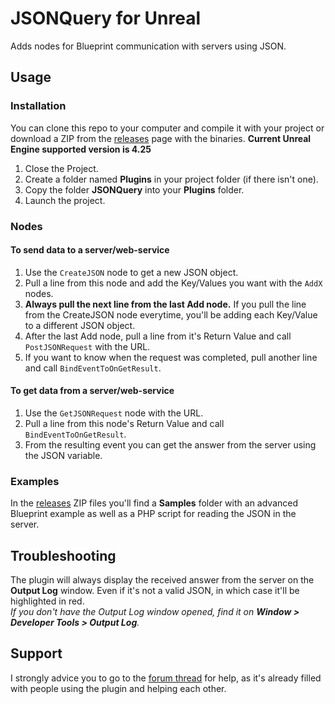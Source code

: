 # JSONQuery for Unreal
Adds nodes for Blueprint communication with servers using JSON.

## Usage

### Installation

You can clone this repo to your computer and compile it with your project or download a ZIP from the [releases](https://github.com/RVillani/UnrealJSONQuery/releases) page with the binaries. **Current Unreal Engine supported version is 4.25**

1. Close the Project.
1. Create a folder named **Plugins** in your project folder (if there isn't one).
1. Copy the folder **JSONQuery** into your **Plugins** folder.
1. Launch the project.

### Nodes

#### To send data to a server/web-service

1. Use the ```CreateJSON``` node to get a new JSON object.
1. Pull a line from this node and add the Key/Values you want with the ```AddX``` nodes.
1. **Always pull the next line from the last Add node.** If you pull the line from the CreateJSON node everytime, you'll be adding each Key/Value to a different JSON object.
1. After the last Add node, pull a line from it's Return Value and call ```PostJSONRequest``` with the URL.
1. If you want to know when the request was completed, pull another line and call ```BindEventToOnGetResult```.

#### To get data from a server/web-service

1. Use the ```GetJSONRequest``` node with the URL.
1. Pull a line from this node's Return Value and call ```BindEventToOnGetResult```.
1. From the resulting event you can get the answer from the server using the JSON variable.

### Examples

In the [releases](https://github.com/RVillani/UnrealJSONQuery/releases) ZIP files you'll find a **Samples** folder with an advanced Blueprint example as well as a PHP script for reading the JSON in the server.

## Troubleshooting

The plugin will always display the received answer from the server on the **Output Log** window. Even if it's not a valid JSON, in which case it'll be highlighted in red.  
*If you don't have the Output Log window opened, find it on **Window > Developer Tools > Output Log**.*

## Support

I strongly advice you to go to the [forum thread](https://forums.unrealengine.com/showthread.php?7045-JSON-Query&goto=newpost) for help, as it's already filled with people using the plugin and helping each other.
